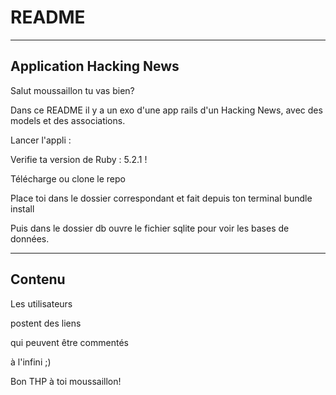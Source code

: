 # README

--------------------------------------------------------------------------------------
Application Hacking News
--------------------------------------------------------------------------------------

Salut moussaillon tu vas bien?

Dans ce README il y a un exo d'une app rails d'un Hacking News, avec des models et des associations.

Lancer l'appli : 

Verifie ta version de Ruby : 5.2.1 !

Télécharge ou clone le repo

Place toi dans le dossier correspondant et fait depuis ton terminal bundle install

Puis dans le dossier db ouvre le fichier sqlite pour voir les bases de données.

----------------------------------------------------------------------------------------
Contenu
----------------------------------------------------------------------------------------


Les utilisateurs

postent des liens

qui peuvent être commentés

à l'infini ;)

Bon THP à toi moussaillon!



